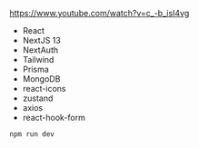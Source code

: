 https://www.youtube.com/watch?v=c_-b_isI4vg

<!-- <img src="image.png" alt="nextjs" width="400"> -->

- React
- NextJS 13
- NextAuth
- Tailwind
- Prisma
- MongoDB
- react-icons
- zustand
- axios
- react-hook-form

```
npm run dev
```
